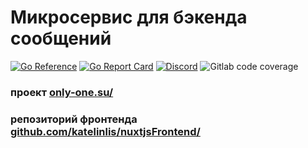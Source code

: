 # Микросервис для бэкенда сообщений
[![Go Reference](https://pkg.go.dev/badge/github.com/OnlyOneSocial/MessagesBackend.svg)](https://pkg.go.dev/github.com/OnlyOneSocial/MessagesBackend)
[![Go Report Card](https://goreportcard.com/badge/github.com/OnlyOneSocial/MessagesBackend)](https://goreportcard.com/report/github.com/OnlyOneSocial/MessagesBackend)
[![Discord](https://img.shields.io/discord/922386468138266725?label=Discord)](https://discord.gg/A4qh8BT8Ue)
![Gitlab code coverage](https://img.shields.io/gitlab/coverage/OnlyOneSocial/MessagesBackend/master)

### проект <a href="https://only-one.su/">only-one.su/</a>
### репозиторий фронтенда <a href="https://github.com/katelinlis/nuxtjsFrontend/"> github.com/katelinlis/nuxtjsFrontend/
